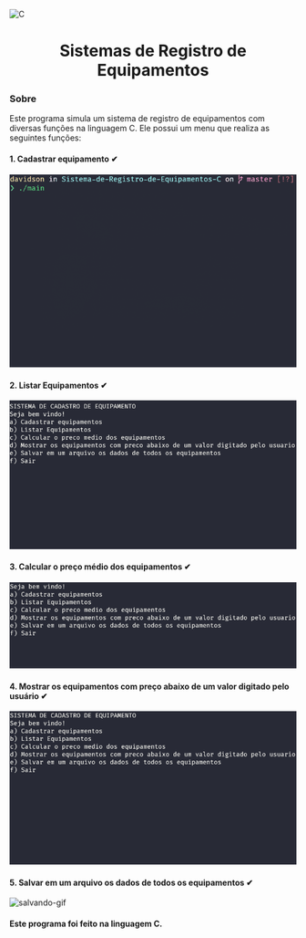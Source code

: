 ![C](https://img.shields.io/badge/c-%2300599C.svg?style=for-the-badge&logo=c&logoColor=white)
<h1 align="center">Sistemas de Registro de Equipamentos</h1>

<!-- ABOUT -->
<h3>Sobre</h3>
<p>Este programa simula um sistema de registro de equipamentos com diversas funções na linguagem C.
Ele possui um menu que realiza as seguintes funções:</p>

#### 1. Cadastrar equipamento ✔
<img src="./assets/a.gif" alt="adicionar-gif">

#### 2. Listar Equipamentos ✔
<img src="./assets/b.gif" alt="listando-gif">

#### 3. Calcular o preço médio dos equipamentos ✔
<img src="./assets/c.gif" alt="preço-médio-gif">

#### 4. Mostrar os equipamentos com preço abaixo de um valor digitado pelo usuário ✔
<img src="./assets/d.gif" alt="abixo-do-preco-gif">

#### 5. Salvar em um arquivo os dados de todos os equipamentos ✔
<img src="./assets/e.gif" alt="salvando-gif">

#### Este programa foi feito na linguagem C.
